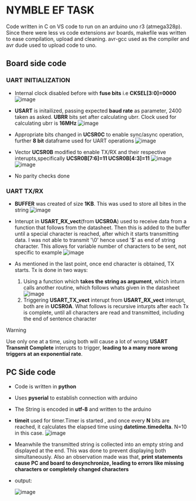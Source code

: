 # NYMBLE EF TASK
Code written in C on VS code to run on an arduino uno r3 (atmega328p). Since there were less vs code extensions avr boards, makefile was written to ease compilation, upload and cleaning. avr-gcc used as the compiler and avr dude used to upload code to uno.
## Board side code
### UART INITIALIZATION
- Internal clock disabled before with **fuse bits** i.e **CKSEL[3:0]=0000**
![image](https://github.com/Casualite/nymble_task/assets/92442612/ab537e8c-859e-42b4-b082-7c5c0f900f06)
- **USART** is initailized, passing expected **baud rate** as parameter, 2400 taken as asked. **UBRR** bits set after calculating ubrr. Clock used for calculating ubrr is **16MHz**
![image](https://github.com/Casualite/nymble_task/assets/92442612/16a707e9-1142-4614-bfc8-ea69eab074be)

- Appropriate bits changed in **UCSR0C** to enable sync/async operation, further **8 bit** dataframe used for UART operations
![image](https://github.com/Casualite/nymble_task/assets/92442612/ca2b9152-bf6b-4cf0-b3e2-f154ce18763c)

-  Vector **UCSR0B** modified to enable TX/RX and their respective interupts,specifically **UCSR0B[7:6]=11 UCSR0B[4:3]=11**
![image](https://github.com/Casualite/nymble_task/assets/92442612/29210d97-e208-4ec2-964e-faee2f66c5fa)
![image](https://github.com/Casualite/nymble_task/assets/92442612/d0afb9e5-c301-45ed-b3c2-20952d81b8ce)

-  No parity checks done

### UART TX/RX
- **BUFFER** was created of size **1KB**. This was used to store all bites in the string
![image](https://github.com/Casualite/nymble_task/assets/92442612/81f8d5a4-5eea-42a0-8174-3639965c5ec4)

- Interupt in **USART_RX_vect**(from **UCSR0A**) used to receive data from a function that follows from the datasheet. Then this is added to the buffer until a special character is reached, after which it starts transmitting data. I was not able to transmit '\0' hence used '$' as end of string character. This allows for variable number of characters to be sent, not specific to example
![image](https://github.com/Casualite/nymble_task/assets/92442612/45286b68-38d9-43b3-8b19-1a631c3f49a8)

- As mentioned in the last point, once end character is obtained, TX starts. Tx is done in two ways:
    1. Using a function which **takes the string as argument**, which inturn calls another routine, which follows whats given in the datasheet
![image](https://github.com/Casualite/nymble_task/assets/92442612/aaf5ceeb-0a43-4d55-8a14-685da7b194b6)
    1. Triggering **USART_TX_vect** interupt from **USART_RX_vect** interupt, both are in **UCSR0A**. What follows is recursive inturpts after each Tx is complete, until all characters are read and transmitted, including the end of sentence character
> [!WARNING]
> Use only one at a time, using both will cause a lot of wrong **USART Transmit Complete** interupts to trigger, **leading to a many more wrong triggers at an exponential rate**.

## PC Side code
- Code is written in **python**
- Uses **pyserial** to establish connection with arduino 
- The String is encoded in **utf-8** and written to the arduino
- **timeit** used for timer.Timer is started , and once every **N** bits are reached, it calculates the elapsed time using **datetime.timedelta**. N=10 in this case.
![image](https://github.com/Casualite/nymble_task/assets/92442612/0e19d1a8-b4b1-43e0-80f7-b0e0f74780b3)
- Meanwhile the transmitted string is collected into an empty string and displayed at the end. This was done to prevent displaying both simultaneously. Also an observation made was that, **print statements cause PC and board to desynchronize, leading to errors like missing characters or completely changed characters**
- output:


  ![image](https://github.com/Casualite/nymble_task/assets/92442612/68374660-f9b9-4ee5-b430-641a455699d6)



  



